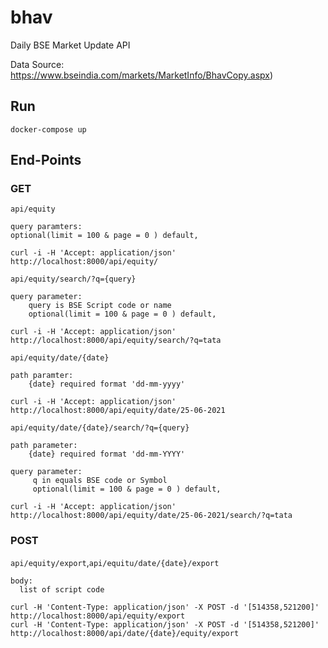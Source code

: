 # bhav

Daily BSE Market Update API

Data Source: https://www.bseindia.com/markets/MarketInfo/BhavCopy.aspx)

## Run 
    docker-compose up
 
## End-Points
### GET
  
 

`api/equity`

    query paramters: 
    optional(limit = 100 & page = 0 ) default,
    
    curl -i -H 'Accept: application/json' http://localhost:8000/api/equity/
     
`api/equity/search/?q={query}`

    query parameter:
        query is BSE Script code or name
        optional(limit = 100 & page = 0 ) default,

    curl -i -H 'Accept: application/json' http://localhost:8000/api/equity/search/?q=tata
    

`api/equity/date/{date}`
    
    path paramter:
        {date} required format 'dd-mm-yyyy'
      
    curl -i -H 'Accept: application/json' http://localhost:8000/api/equity/date/25-06-2021
    
`api/equity/date/{date}/search/?q={query}`
    
    path parameter:
        {date} required format 'dd-mm-YYYY'
      
    query parameter: 
         q in equals BSE code or Symbol
         optional(limit = 100 & page = 0 ) default,
      
    curl -i -H 'Accept: application/json' http://localhost:8000/api/equity/date/25-06-2021/search/?q=tata

### POST

`api/equity/export`,`api/equitu/date/{date}/export`
    
    body:
      list of script code
    
    curl -H 'Content-Type: application/json' -X POST -d '[514358,521200]'  http://localhost:8000/api/equity/export
    curl -H 'Content-Type: application/json' -X POST -d '[514358,521200]'  http://localhost:8000/api/date/{date}/equity/export

  
   

